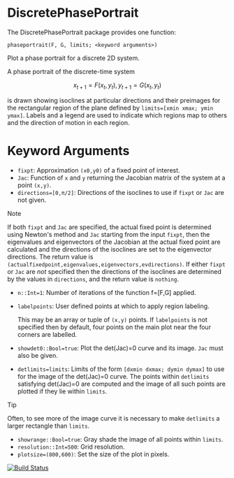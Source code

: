 # DiscretePhasePortrait
The DiscretePhasePortrait package provides one function:

	phaseportrait(F, G, limits; <keyword arguments>)

Plot a phase portrait for a discrete 2D system.

A phase portrait of the discrete-time system

```math
	x_{t+1} =  F(x_t, y_t),     y_{t+1} = G(x_t, y_t)
```

is drawn showing isoclines at particular directions and their preimages for the rectangular 
region of the plane defined by `limits=[xmin xmax; ymin ymax]`.  Labels and a legend are used 
to indicate which regions map to others and the direction of motion in each region.

# Keyword Arguments

  - `fixpt`: Approximation `(x0,y0)` of a fixed point of interest.
  - `Jac`: Function of `x` and `y` returning the Jacobian matrix of the system at a point `(x,y)`.
  - `directions=[0,π/2]`: Directions of the isoclines to use if `fixpt` or `Jac` are not given.

> [!NOTE]
> If both `fixpt` and `Jac` are specified, the actual fixed point is determined using
> Newton's method and `Jac` starting from the input `fixpt`, then the eigenvalues and
> eigenvectors of the Jacobian at the actual fixed point are calculated and the
> directions of the isoclines are set to the eigenvector directions.  The return
> value is `(actualfixedpoint,eigenvalues,eigenvectors,evdirections)`.  If either
> `fixpt` or `Jac` are *not* specified then the directions of the isoclines are
> determined by the values in `directions`, and the return value is `nothing`.

  - `n::Int=1`: Number of iterations of the function f=[F,G] applied.
  - `labelpoints`: User defined points at which to apply region labeling.  

    This may be an array or tuple of `(x,y)` points.  If `labelpoints` is not specified then 
    by default, four points on the main plot near the four corners are labelled.

  - `showdet0::Bool=true`: Plot the det(Jac)=0 curve and its image. `Jac` must also be given.
  - `detlimits=limits`: Limits of the form `[dxmin dxmax; dymin dymax]` to use for the image of the 
    det(Jac)=0 curve.
    The points within `detlimits` satisfying det(Jac)=0 are computed and the image of all such
    points are plotted if they lie within `limits`. 

> [!TIP]
> Often, to see more of the image curve it is 
> necessary to make `detlimits` a larger rectangle than `limits`.

  - `showrange::Bool=true`: Gray shade the image of all points within `limits`.
  - `resolution::Int=500`: Grid resolution.
  - `plotsize=(800,600)`: Set the size of the plot in pixels.


[![Build Status](https://github.com/allanwillms/DiscretePhasePortrait.jl/actions/workflows/CI.yml/badge.svg?branch=main)](https://github.com/allanwillms/DiscretePhasePortrait.jl/actions/workflows/CI.yml?query=branch%3Amain)
